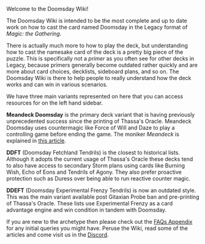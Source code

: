 Welcome to the Doomsday Wiki!

The Doomsday Wiki is intended to be the most complete and up to date work on how
to cast the card named Doomsday in the Legacy format of *Magic: the Gathering*.

There is actually much more to how to play the deck, but understanding how to
cast the namesake card of the deck is a pretty big piece of the puzzle. This is
specifically not a *primer* as you often see for other decks in Legacy, because
primers generally become outdated rather quickly and are more about card
choices, decklists, sideboard plans, and so on. The Doomsday Wiki is there to
help people to really understand how the deck works and can win in various
scenarios.

We have three main variants represented on here that you can access resources
for on the left hand sidebar.

**Meandeck Doomsday** is the primary deck variant that is having previously
unprecedented success since the printing of Thassa's Oracle. Meandeck Doomsday
uses countermagic like Force of Will and Daze to play a controlling game before
ending the game. The moniker *Meandeck* is explained in [this
article][pretty-mean-deck].

**DDFT** (Doomsday Fetchland Tendrils) is the closest to historical lists.
Although it adopts the current usage of Thassa's Oracle these decks tend to also
have access to secondary Storm plans using cards like Burning Wish, Echo of Eons
and Tendrils of Agony. They also prefer proactive protection such as Duress over
being able to run reactive counter magic.

**DDEFT** (Doomsday Experimental Frenzy Tendrils) is now an outdated style. This
was the main variant available post Gitaxian Probe ban and pre-printing of
Thassa's Oracle. These lists use Experimental Frenzy as a card advantage engine
and win condition in tandem with Doomsday.

If you are new to the archetype then please check out the [FAQs Appendix][faq]
for any initial queries you might have. Peruse the Wiki, read some of the
articles and come visit us in the [Discord][discord].

[pretty-mean-deck]: /articles/2020/03/12/pretty-mean-deck
[faq]: /appendices/faq
[discord]: https://discord.gg/vajvFXt
